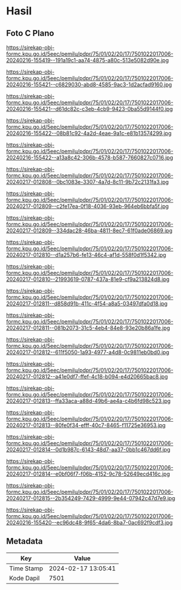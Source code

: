 # Hasil

## Foto C Plano

https://sirekap-obj-formc.kpu.go.id/5eec/pemilu/pdpr/75/01/02/20/17/7501022017006-20240216-155419--191a19c1-aa74-4875-a80c-513e5082d90e.jpg

https://sirekap-obj-formc.kpu.go.id/5eec/pemilu/pdpr/75/01/02/20/17/7501022017006-20240216-155421--c6829030-abd8-4585-9ac3-1d2acfad9160.jpg

https://sirekap-obj-formc.kpu.go.id/5eec/pemilu/pdpr/75/01/02/20/17/7501022017006-20240216-155421--d61dc82c-c3eb-4cb9-9423-0ba55d9144f0.jpg

https://sirekap-obj-formc.kpu.go.id/5eec/pemilu/pdpr/75/01/02/20/17/7501022017006-20240216-155422--08b81c92-4a2d-4eae-9a1c-e81b13574299.jpg

https://sirekap-obj-formc.kpu.go.id/5eec/pemilu/pdpr/75/01/02/20/17/7501022017006-20240216-155422--a13a8c42-306b-4578-b587-7660827c0716.jpg

https://sirekap-obj-formc.kpu.go.id/5eec/pemilu/pdpr/75/01/02/20/17/7501022017006-20240217-012808--0bc1083e-3307-4a7d-8c11-9b72c2131fa3.jpg

https://sirekap-obj-formc.kpu.go.id/5eec/pemilu/pdpr/75/01/02/20/17/7501022017006-20240217-012809--c2fe17ea-0f18-4036-93eb-964eb6bbfa5f.jpg

https://sirekap-obj-formc.kpu.go.id/5eec/pemilu/pdpr/75/01/02/20/17/7501022017006-20240217-012809--334dac28-46ba-4811-8ec7-61f0ade06869.jpg

https://sirekap-obj-formc.kpu.go.id/5eec/pemilu/pdpr/75/01/02/20/17/7501022017006-20240217-012810--d1a257b6-fe13-46c4-af1d-558f0d1f5342.jpg

https://sirekap-obj-formc.kpu.go.id/5eec/pemilu/pdpr/75/01/02/20/17/7501022017006-20240217-012810--21993619-0787-437a-81e9-cf9a213824d8.jpg

https://sirekap-obj-formc.kpu.go.id/5eec/pemilu/pdpr/75/01/02/20/17/7501022017006-20240217-012811--d858d91b-411c-4f54-a8a5-03497dfa0d18.jpg

https://sirekap-obj-formc.kpu.go.id/5eec/pemilu/pdpr/75/01/02/20/17/7501022017006-20240217-012811--081b2073-31c5-4eb4-84e8-93e20b86a1fe.jpg

https://sirekap-obj-formc.kpu.go.id/5eec/pemilu/pdpr/75/01/02/20/17/7501022017006-20240217-012812--611f5050-1a93-4977-a4d8-0c9811eb0bd0.jpg

https://sirekap-obj-formc.kpu.go.id/5eec/pemilu/pdpr/75/01/02/20/17/7501022017006-20240217-012812--a41e0df7-ffef-4c18-b094-e4d20665bac8.jpg

https://sirekap-obj-formc.kpu.go.id/5eec/pemilu/pdpr/75/01/02/20/17/7501022017006-20240217-012813--ffa33aca-a88d-49b6-ae4a-c4b6fd98c523.jpg

https://sirekap-obj-formc.kpu.go.id/5eec/pemilu/pdpr/75/01/02/20/17/7501022017006-20240217-012813--80fe0f34-efff-40c7-8465-f11725e36953.jpg

https://sirekap-obj-formc.kpu.go.id/5eec/pemilu/pdpr/75/01/02/20/17/7501022017006-20240217-012814--0d1b987c-6143-48d7-aa37-0bb1c467dd6f.jpg

https://sirekap-obj-formc.kpu.go.id/5eec/pemilu/pdpr/75/01/02/20/17/7501022017006-20240217-012814--e0bf06f7-f06b-4152-9c78-52649ecd416c.jpg

https://sirekap-obj-formc.kpu.go.id/5eec/pemilu/pdpr/75/01/02/20/17/7501022017006-20240217-012815--2b354249-7429-4999-9e44-07942c47d7e9.jpg

https://sirekap-obj-formc.kpu.go.id/5eec/pemilu/pdpr/75/01/02/20/17/7501022017006-20240216-155420--ec96dc48-9f65-4da6-8ba7-0ac692f9cdf3.jpg


## Metadata

| Key        | Value               |
| ---------- | ------------------- |
| Time Stamp | 2024-02-17 13:05:41 |
| Kode Dapil | 7501                |



